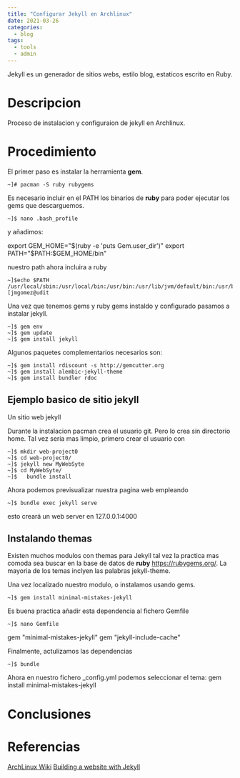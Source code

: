 ```yaml
---
title: "Configurar Jekyll en Archlinux"
date: 2021-03-26
categories:
  - blog
tags:
  - tools
  - admin
---
```


Jekyll es un generador de sitios webs, estilo blog, estaticos escrito en Ruby.


# Descripcion

Proceso de instalacion y configuraion de jekyll en Archlinux.

# Procedimiento
El primer paso es instalar la herramienta __gem__. 
```shell
~]# pacman -S ruby rubygems
```
Es necesario incluir en el PATH los binarios de __ruby__ para poder ejecutar los gems que descarguemos.

```shell
~]$ nano .bash_profile 
```
y añadimos:

export GEM_HOME="$(ruby -e 'puts Gem.user_dir')"
export PATH="$PATH:$GEM_HOME/bin"

nuestro path ahora incluira a ruby

```shell
~]$echo $PATH
/usr/local/sbin:/usr/local/bin:/usr/bin:/usr/lib/jvm/default/bin:/usr/bin/site_perl:/usr/bin/vendor_perl:/usr/bin/core_perl:/home/jmgomez/.local/share/gem/ruby/2.7.0/bin
[jmgomez@udit
```

Una vez que tenemos gems y ruby gems instaldo y configurado pasamos a instalar jekyll.
```shell
~]$ gem env
~]$ gem update
~]$ gem install jekyll
```
Algunos paquetes complementarios necesarios son:
```shell
~]$ gem install rdiscount -s http://gemcutter.org
~]$ gem install alembic-jekyll-theme
~]$ gem install bundler rdoc
```

## Ejemplo basico de sitio jekyll
Un sitio web jekyll

Durante la instalacion pacman crea el usuario git. Pero lo crea sin directorio home. Tal vez seria mas limpio, primero crear el usuario con 
```shell
~]$ mkdir web-project0
~]$ cd web-project0/
~]$ jekyll new MyWebSyte
~]$ cd MyWebSyte/
~]$   bundle install
```
Ahora podemos previsualizar nuestra pagina web empleando
```shell
~]$ bundle exec jekyll serve
```
esto creará un web server en 127.0.0.1:4000

## Instalando themas
Existen muchos modulos con themas para Jekyll tal vez la practica mas comoda sea buscar en la base de datos de __ruby__ https://rubygems.org/. La mayoria de los temas inclyen las palabras jekyll-theme.

Una vez localizado nuestro modulo, o instalamos usando gems.
```shell
~]$ gem install minimal-mistakes-jekyll
```

Es buena practica añadir esta dependencia al fichero Gemfile
```shell
~]$ nano Gemfile
```
gem "minimal-mistakes-jekyll" 
gem  "jekyll-include-cache"

Finalmente, actulizamos las dependencias
```shell
~]$ bundle
```
Ahora en nuestro fichero _config.yml podemos seleccionar el tema:
gem install minimal-mistakes-jekyll

# Conclusiones




# Referencias
[ArchLinux Wiki](https://wiki.archlinux.org/index.php/jekyll)
[Building a website with Jekyll](http://www.amjacobs.net/notes/website/)


